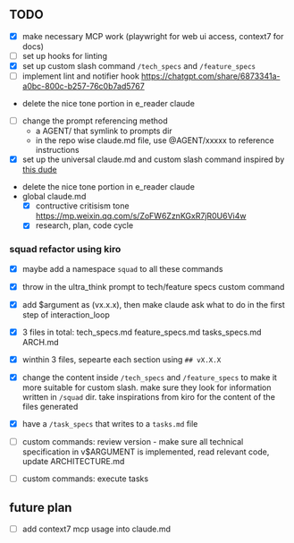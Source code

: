 ## TODO

- [x] make necessary MCP work (playwright for web ui access, context7 for docs)
- [ ] set up hooks for linting
- [x] set up custom slash command `/tech_specs` and `/feature_specs`
- [ ] implement lint and notifier hook <https://chatgpt.com/share/6873341a-a0bc-800c-b257-76c0b7ad5767>
- delete the nice tone portion in e_reader claude
- [ ] change the prompt referencing method
  - a AGENT/ that symlink to prompts dir
  - in the repo wise claude.md file, use @AGENT/xxxxx to reference instructions
- [x] set up the universal claude.md and custom slash command inspired by [this dude](https://github.com/Veraticus/nix-config/tree/main/home-manager/claude-code)
- delete the nice tone portion in e_reader claude
- global claude.md
  - [x] contructive critisism tone <https://mp.weixin.qq.com/s/ZoFW6ZznKGxR7jR0U6Vi4w>
  - [x] research, plan, code cycle

### squad refactor using kiro

- [x] maybe add a namespace `squad` to all these commands
- [x] throw in the ultra_think prompt to tech/feature specs custom command
- [x] add $argument as (vx.x.x), then make claude ask what to do in the first step of interaction_loop

- [x] 3 files in total: tech_specs.md feature_specs.md tasks_specs.md ARCH.md
- [x] winthin 3 files, sepearte each section using `## vX.X.X`
- [x] change the content inside `/tech_specs` and `/feature_specs` to make it more suitable for custom slash. make sure they look for information written in `/squad` dir. take inspirations from kiro for the content of the files generated
- [x] have a `/task_specs` that writes to a `tasks.md` file

- [ ] custom commands: review version - make sure all technical specification in v$ARGUMENT is implemented, read relevant code, update ARCHITECTURE.md
- [ ] custom commands: execute tasks

## future plan

- [ ] add context7 mcp usage into claude.md
